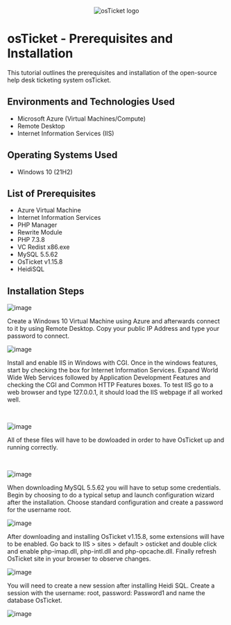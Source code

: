 <p align="center">
<img src="https://i.imgur.com/Clzj7Xs.png" alt="osTicket logo"/>
</p>

<h1>osTicket - Prerequisites and Installation</h1>
This tutorial outlines the prerequisites and installation of the open-source help desk ticketing system osTicket.<br />


<h2>Environments and Technologies Used</h2>

- Microsoft Azure (Virtual Machines/Compute)
- Remote Desktop
- Internet Information Services (IIS)

<h2>Operating Systems Used </h2>

- Windows 10</b> (21H2)

<h2>List of Prerequisites</h2>

- Azure Virtual Machine
- Internet Information Services
- PHP Manager
- Rewrite Module
- PHP 7.3.8
- VC Redist x86.exe
- MySQL 5.5.62
- OsTicket v1.15.8
- HeidiSQL

<h2>Installation Steps</h2>


![image](https://github.com/Jess20A/osticket-prereqs/assets/142112890/d8f5706f-27fb-4679-b0b1-52ec32f6bae5)


<p>
Create a Windows 10 Virtual Machine using Azure and afterwards connect to it by using Remote Desktop. Copy your public IP Address and type your password to connect. 
</p>

![image](https://github.com/Jess20A/osticket-prereqs/assets/142112890/0edfa8d7-c3ee-44c5-b91a-4b497255a9b7)


Install and enable IIS in Windows with CGI. Once in the windows features, start by checking the box for Internet Information Services. Expand World Wide Web Services followed by Application Development Features and checking the CGI and Common HTTP Features boxes. To test IIS go to a web browser and type 127.0.0.1, it should load the IIS webpage if all worked well.
</p>
<br />

![image](https://github.com/Jess20A/osticket-prereqs/assets/142112890/53ccb7f8-cb81-4334-b23e-1e606d8f61e4)

All of these files will have to be dowloaded in order to have OsTicket up and running correctly.
</p>
<br />

![image](https://github.com/Jess20A/osticket-prereqs/assets/142112890/fc8a3d7f-d249-459b-ab8e-892958b52e77)

When downloading MySQL 5.5.62 you will have to setup some credentials. Begin by choosing to do a typical setup and launch configuration wizard after the installation. Choose standard configuration and create a password for the username root.

![image](https://github.com/Jess20A/osticket-prereqs/assets/142112890/5fa34ece-1999-49d8-954c-79a04abff212)


After downloading and installing OsTicket v1.15.8, some extensions will have to be enabled. Go back to IIS > sites > default > osticket and double click and enable php-imap.dll, php-intl.dll and php-opcache.dll. Finally refresh OsTicket site in your browser to observe changes.

![image](https://github.com/Jess20A/osticket-prereqs/assets/142112890/f89fdd41-5bd6-499e-aeed-9c9ae34d7836)

You will need to create a new session after installing Heidi SQL. Create a session with the username: root, password: Password1 and name the database OsTicket. 

![image](https://github.com/Jess20A/osticket-prereqs/assets/142112890/801c1828-9866-4701-b323-3755564ac858)


